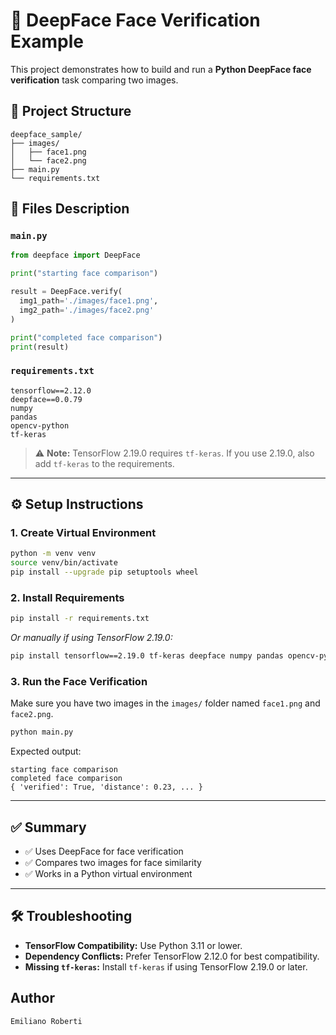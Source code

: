 # 🧠 DeepFace Face Verification Example

This project demonstrates how to build and run a **Python DeepFace face verification** task comparing two images.

## 📂 Project Structure

```
deepface_sample/
├── images/
│   ├── face1.png
│   └── face2.png
├── main.py
└── requirements.txt
```

## 📝 Files Description

### `main.py`

```python
from deepface import DeepFace

print("starting face comparison")

result = DeepFace.verify(
  img1_path='./images/face1.png',
  img2_path='./images/face2.png'
)

print("completed face comparison")
print(result)
```

### `requirements.txt`

```
tensorflow==2.12.0
deepface==0.0.79
numpy
pandas
opencv-python
tf-keras
```

> ⚠️ **Note:** TensorFlow 2.19.0 requires `tf-keras`. If you use 2.19.0, also add `tf-keras` to the requirements.

---

## ⚙️ Setup Instructions

### 1. Create Virtual Environment

```bash
python -m venv venv
source venv/bin/activate
pip install --upgrade pip setuptools wheel
```

### 2. Install Requirements

```bash
pip install -r requirements.txt
```

_Or manually if using TensorFlow 2.19.0:_

```bash
pip install tensorflow==2.19.0 tf-keras deepface numpy pandas opencv-python
```

### 3. Run the Face Verification

Make sure you have two images in the `images/` folder named `face1.png` and `face2.png`.

```bash
python main.py
```

Expected output:

```
starting face comparison
completed face comparison
{ 'verified': True, 'distance': 0.23, ... }
```

---

## ✅ Summary

- ✅ Uses DeepFace for face verification
- ✅ Compares two images for face similarity
- ✅ Works in a Python virtual environment

---

## 🛠️ Troubleshooting

- **TensorFlow Compatibility:** Use Python 3.11 or lower.
- **Dependency Conflicts:** Prefer TensorFlow 2.12.0 for best compatibility.
- **Missing `tf-keras`:** Install `tf-keras` if using TensorFlow 2.19.0 or later.

## Author

`Emiliano Roberti`
